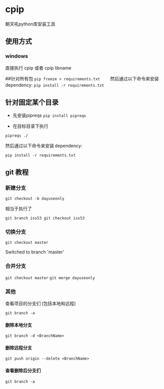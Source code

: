 # cpip
朝天吼python库安装工具

## 使用方式
### windows
直接执行 
cpip
或者
cpip libname



##针对所有包
`pip freeze > requirements.txt`
　　然后通过以下命令来安装 dependency:
`pip install -r requirements.txt`　　
## 针对固定某个目录
- 先安装pipreqs
`pip install pipreqs`

- 在目标目录下执行

`pipreqs ./`

然后通过以下命令来安装 dependency:

`pip install -r requirements.txt`

## git 教程
### 新建分支

`git checkout -b dayuseonly`

相当于执行了

`git branch iss53
git checkout iss53`

### 切换分支 

`git checkout master`

Switched to branch 'master'

### 合并分支

`git checkout master`
`git merge dayuseonly`

### 其他
查看项目的分支们 (包括本地和远程)

`git branch -a`


#### 删除本地分支
`git branch -d <BranchName>`



#### 删除远程分支
`git push origin --delete <BranchName>`


#### 查看删除后分支们
`git branch -a`
